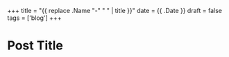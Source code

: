 +++
title = "{{ replace .Name "-" " " | title }}"
date = {{ .Date }}
draft = false
tags = ['blog']
+++

# Post Title

<post content>
